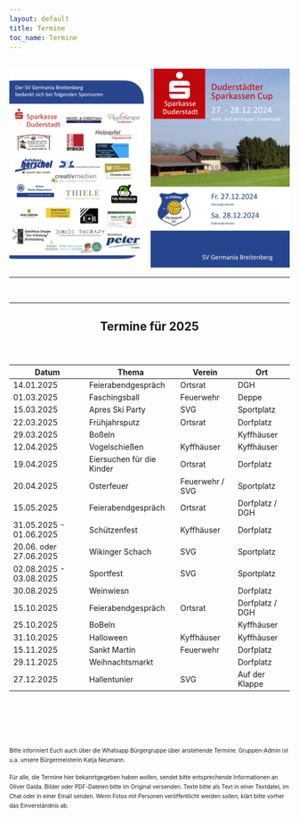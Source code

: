 ```yaml
---
layout: default
title: Termine
toc_name: Termine
---
```


<!-- aktuell wurden keine Termine an den Internetverantwortlichen gemeldet. -->

<!--
    <article class="box post post-excerpt">
        <header class="major">
        <h2>17.11.2024 - Gedenkveranstaltung zum Volkstrauertag um 11:00 Uhr vor dem Denkmal</h2>
        <p><font size="3"></font></p>
        <p></p>
        </header>
    </article>
-->

<!-- <br><a href="#" class="image featured"><img src="images/adventssingen_2024.jpg" alt="" style="border: 1px solid #555"/></a> -->

<br><a href="images/Flyer-Sparkassencup.jpg" class="image featured"><img src="images/Flyer-Sparkassencup.jpg" alt="" /></a>

<hr>
<br>
<hr>

<article class="box post post-excerpt">
    <header class="major">
        <h2>Termine für 2025</h2>
    </header>
</article>

| Datum                   | Thema                     | Verein          | Ort             |
| ----------------------- | ------------------------- | --------------- | --------------- |
| 14.01.2025              | Feierabendgespräch        | Ortsrat         | DGH             |
| 01.03.2025              | Faschingsball             | Feuerwehr       | Deppe           |
| 15.03.2025              | Apres Ski Party           | SVG             | Sportplatz      |
| 22.03.2025              | Frühjahrsputz             | Ortsrat         | Dorfplatz       |
| 29.03.2025              | Boßeln                    |                 | Kyffhäuser      |
| 12.04.2025              | Vogelschießen             | Kyffhäuser      | Kyffhäuser      |
| 19.04.2025              | Eiersuchen für die Kinder | Ortsrat         | Dorfplatz       |
| 20.04.2025              | Osterfeuer                | Feuerwehr / SVG | Sportplatz      |
| 15.05.2025              | Feierabendgespräch        | Ortsrat         | Dorfplatz / DGH |
| 31.05.2025 - 01.06.2025 | Schützenfest              | Kyffhäuser      | Dorfplatz       |
| 20.06. oder 27.06.2025  | Wikinger Schach           | SVG             | Sportplatz      |
| 02.08.2025 - 03.08.2025 | Sportfest                 | SVG             | Sportplatz      |
| 30.08.2025              | Weinwiesn                 |                 | Dorfplatz       |
| 15.10.2025              | Feierabendgespräch        | Ortsrat         | Dorfplatz / DGH |
| 25.10.2025              | BoBeln                    |                 | Kyffhäuser      |
| 31.10.2025              | Halloween                 | Kyffhäuser      | Kyffhäuser      |
| 15.11.2025              | Sankt Martin              | Feuerwehr       | Dorfplatz       |
| 29.11.2025              | Weihnachtsmarkt           |                 | Dorfplatz       |
| 27.12.2025              | Hallentunier              | SVG             | Auf der Klappe  |


<br><br><br><br>


<font size="1">
Bitte informiert Euch auch über die Whatsapp Bürgergruppe über anstehende Termine. Gruppen-Admin ist u.a. unsere Bürgermeisterin Katja Neumann.

Für alle, die Termine hier bekanntgegeben haben wollen, sendet bitte entsprechende Informationen an Oliver Gaida. Bilder oder PDF-Dateien bitte im Original versenden. Texte bitte als Text in einer Textdatei, im Chat oder in einer Email senden. Wenn Fotos mit Personen veröffentlicht werden sollen, klärt bitte vorher das Einverständnis ab.
</font>
